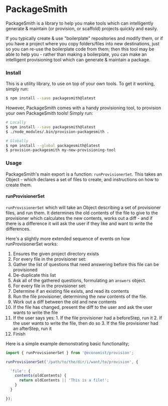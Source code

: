 # PackageSmith

PackageSmith is a library to help you make tools which can intelligently generate & maintain (or provision, or scaffold) projects quickly and easily.

If you typically create & use "boilerplate" repositories and modify them, or if you have a project where you copy folders/files into new destinations, just so you can re-use the boilerplate code from them; then this tool may be able to help you - rather than making a boilerplate, you can make an intelligent provisioning tool which can generate & maintain a package.

### Install

This is a utility library, to use on top of your own tools. To get it working, simply run:

```sh
$ npm install --save packagesmith@latest
```

However, PackageSmith comes with a handy provisioning tool, to provision your own PackageSmith tools! Simply run:

```sh
# Locally
$ npm install --save packagesmith@latest
$ ./node_modules/.bin/provision-packagesmith .

# Globally
$ npm install --global packagesmith@latest
$ provision-packagesmith my-new-provisioning-tool
```

### Usage

PackageSmith's main export is a function: `runProvisionerSet`. This takes an Object - which declares a set of files to create, and instructions on how to create them.

#### runProvisionerSet

`runProvisionerSet` which will take an Object describing a set of provisioner files, and run them. It determines the old contents of the file to give to the provisioner which calculates the new contents, works out a diff - and if there is a difference it will ask the user if they like and want to write the differences.

Here's a slightly more extended sequence of events on how runProvisionerSet works:

 1. Ensures the given project directory exists
 2. For every file in the provisioner set:
   1. Gather the list of questions that need answering before this file can be provisioned
   2. De-duplicate this list
 3. Ask all of the gathered questions, formulating an `answers` object.
 4. For every file in the provisioner set:
   1. Determine if an existing file exists, and read its contents
   2. Run the file provisioner, determining the _new_ contents of the file.
   3. Work out a diff between the old and new contents
   4. If the file has changed, present the diff to the user and ask the user wants to write the file
   5. If the user says yes:
    1. If the file provisioner had a beforeStep, run it
    2. If the user wants to write the file, then do so
    3. If the file provisioner had an afterStep, run it
 5. Finish


Here is a simple example demonstrating basic functionality;

```js
import { runProvisionerSet } from '@economist/provision';

runProvisionerSet('/path/to/the/dir/i/want/to/provision', {

  'file': {
    contents(oldContents) {
      return oldContents || 'This is a file!';
    }
  }

});
```
